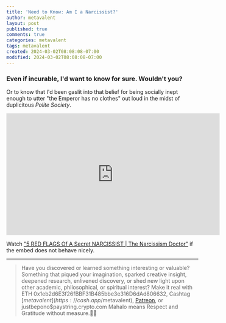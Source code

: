```yaml
---
title: 'Need to Know: Am I a Narcissist?'
author: metavalent
layout: post
published: true
comments: true
categories: metavalent
tags: metavalent
created: 2024-03-02T08:08:08-07:00
modified: 2024-03-02T08:08:08-07:00
---
```


### Even if incurable, I'd want to know for sure. Wouldn't you?

Or to know that I'd been gaslit into that belief for being socially inept enough to utter "the Emperor has no clothes" out loud in the midst of duplicitous *Polite Society*.

<!-- YouTube Player -->
<iframe id="ytplayer" type="text/html" class="center"loading="lazy" width="560" height="320" src="https://www.youtube.com/embed/ViKvzx9Pg-Q" frameborder="0"></iframe>

Watch ["5 RED FLAGS Of A Secret NARCISSIST \| The Narcissism Doctor"](https://youtu.be/ViKvzx9Pg-Q) if the embed does not behave nicely.

---
> Have you discovered or learned something interesting or valuable? Something that piqued your imagination, sparked creative insight, deepened research, enlivened discovery, or shed new light upon other academic, philosophical, or spiritual interest? Make it real with ETH 0x1eb2d6E3f26fBBF31B485bbe3e316D6dAd806632, Cashtag [$metavalent](https://cash.app/$metavalent), [Patreon](https://patreon.com/metavalent), or justbepono$paystring.crypto.com Mahalo means Respect and Gratitude without measure.🙏🏼
